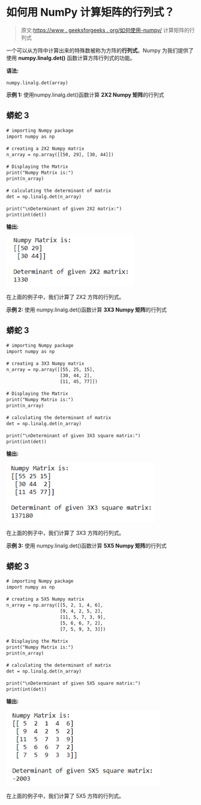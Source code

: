 # 如何用 NumPy 计算矩阵的行列式？

> 原文:[https://www . geeksforgeeks . org/如何使用-numpy/](https://www.geeksforgeeks.org/how-to-calculate-the-determinant-of-a-matrix-using-numpy/) 计算矩阵的行列式

一个可以从方阵中计算出来的特殊数被称为方阵的**行列式**。Numpy 为我们提供了使用 **numpy.linalg.det()** 函数计算方阵行列式的功能。

**语法:**

```
numpy.linalg.det(array)

```

**示例 1:** 使用numpy.linalg.det()函数计算 **2X2 Numpy 矩阵**的行列式

## 蟒蛇 3

```
# importing Numpy package
import numpy as np

# creating a 2X2 Numpy matrix
n_array = np.array([[50, 29], [30, 44]])

# Displaying the Matrix
print("Numpy Matrix is:")
print(n_array)

# calculating the determinant of matrix
det = np.linalg.det(n_array)

print("\nDeterminant of given 2X2 matrix:")
print(int(det))
```

**输出:**

![](img/2158e49c8649277ee970333e1d9771c5.png)

在上面的例子中，我们计算了 2X2 方阵的行列式。

**示例 2:** 使用 numpy.linalg.det()函数计算 **3X3 Numpy 矩阵**的行列式

## 蟒蛇 3

```
# importing Numpy package
import numpy as np

# creating a 3X3 Numpy matrix
n_array = np.array([[55, 25, 15],
                    [30, 44, 2],
                    [11, 45, 77]])

# Displaying the Matrix
print("Numpy Matrix is:")
print(n_array)

# calculating the determinant of matrix
det = np.linalg.det(n_array)

print("\nDeterminant of given 3X3 square matrix:")
print(int(det))
```

**输出:**

![](img/c1a25e555318cc614675b2c1f1641ce7.png)

在上面的例子中，我们计算了 3X3 方阵的行列式。

**示例 3:** 使用 numpy.linalg.det()函数计算 **5X5 Numpy 矩阵**的行列式

## 蟒蛇 3

```
# importing Numpy package
import numpy as np

# creating a 5X5 Numpy matrix
n_array = np.array([[5, 2, 1, 4, 6],
                    [9, 4, 2, 5, 2],
                    [11, 5, 7, 3, 9],
                    [5, 6, 6, 7, 2],
                    [7, 5, 9, 3, 3]])

# Displaying the Matrix
print("Numpy Matrix is:")
print(n_array)

# calculating the determinant of matrix
det = np.linalg.det(n_array)

print("\nDeterminant of given 5X5 square matrix:")
print(int(det))
```

**输出:**

![](img/4925cbe8ee48db9ac5eddf90c38b1ed5.png)

在上面的例子中，我们计算了 5X5 方阵的行列式。